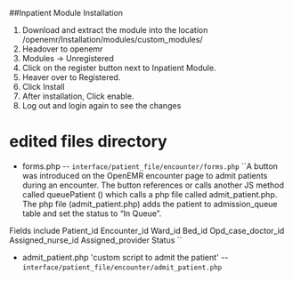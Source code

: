 ##Inpatient Module Installation

1. Download and extract the module into the location /openemr/Installation/modules/custom_modules/
2. Headover to openemr
3. Modules -> Unregistered
4. Click on the register button next to Inpatient Module.
5. Heaver over to Registered.
6. Click Install
7. After installation, Click enable.
8. Log out and login again to see the changes

# edited files directory

- forms.php
  -- `interface/patient_file/encounter/forms.php`
  ``A button was introduced on the OpenEMR encounter page to admit patients during an encounter. The button references or calls another JS method called queuePatient () which calls a php file called admit_patient.php.
  The php file (admit_patient.php) adds the patient to admission_queue table and set the status to “In Queue”.

Fields include
Patient_id
Encounter_id
Ward_id
Bed_id
Opd_case_doctor_id
Assigned_nurse_id
Assigned_provider
Status
``

- admit_patient.php 'custom script to admit the patient'
  -- `interface/patient_file/encounter/admit_patient.php`
